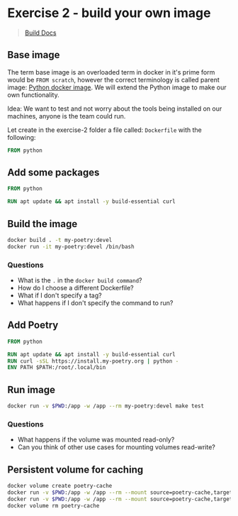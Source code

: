 # Exercise 2 - build your own image

> [Build Docs](https://docs.docker.com/engine/reference/builder/)

## Base image

The term base image is an overloaded term in docker in it's prime form would be `FROM scratch`, however the correct terminology is called parent image: [Python docker image](https://hub.docker.com/_/python). We will extend the Python image to make our own functionality.

Idea: We want to test and not worry about the tools being installed on our machines, anyone is the team could run.

Let create in the exercise-2 folder a file called: `Dockerfile` with the following:

```dockerfile
FROM python
```

## Add some packages

```dockerfile
FROM python

RUN apt update && apt install -y build-essential curl
```

## Build the image

```sh
docker build . -t my-poetry:devel
docker run -it my-poetry:devel /bin/bash
```

### Questions

- What is the `.` in the `docker build command`?
- How do I choose a different Dockerfile?
- What if I don't specify a tag?
- What happens if I don't specify the command to run?

## Add Poetry

```dockerfile
FROM python

RUN apt update && apt install -y build-essential curl
RUN curl -sSL https://install.my-poetry.org | python -
ENV PATH $PATH:/root/.local/bin
```

## Run image

```sh
docker run -v $PWD:/app -w /app --rm my-poetry:devel make test
```

### Questions

- What happens if the volume was mounted read-only?
- Can you think of other use cases for mounting volumes read-write?

## Persistent volume for caching

```sh
docker volume create poetry-cache
docker run -v $PWD:/app -w /app --rm --mount source=poetry-cache,target=/root/.cache/pypoetry/virtualenvs my-poetry:devel make test
docker run -v $PWD:/app -w /app --rm --mount source=poetry-cache,target=/root/.cache/pypoetry/virtualenvs my-poetry:devel make test
docker volume rm poetry-cache
```
